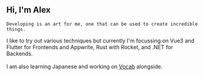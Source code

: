 ## Hi, I'm Alex

`Developing is an art for me, one that can be used to create incredible things.`

I like to try out various techniques but currently I'm focussing on Vue3 and Flutter for Frontends and Appwrite, Rust with Rocket, and .NET for Backends.  
<br />
I am also learning Japanese and working on [Vocab](https://github.com/Traijan1/vocab) alongside.  

<!--
**Traijan1/Traijan1** is a ✨ _special_ ✨ repository because its `README.md` (this file) appears on your GitHub profile.

Here are some ideas to get you started:

- 🔭 I’m currently working on ...
- 🌱 I’m currently learning ...
- 👯 I’m looking to collaborate on ...
- 🤔 I’m looking for help with ...
- 💬 Ask me about ...
- 📫 How to reach me: ...
- 😄 Pronouns: ...
- ⚡ Fun fact: ...
-->
